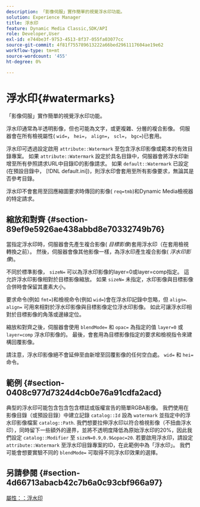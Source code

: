 ```yaml
---
description: 「影像伺服」實作簡單的視覺浮水印功能。
solution: Experience Manager
title: 浮水印
feature: Dynamic Media Classic,SDK/API
role: Developer,User
exl-id: e744be3f-9753-4513-8f37-055fa03077cc
source-git-commit: 4f81f755789613222a66bed2961117604ae19e62
workflow-type: tm+mt
source-wordcount: '455'
ht-degree: 0%

---
```


# 浮水印{#watermarks}

「影像伺服」實作簡單的視覺浮水印功能。

浮水印通常為半透明影像，但也可能為文字，或更複雜、分層的複合影像。 伺服器會在所有檢視屬性( `wid=`， `hei=`， `align=`， `scl=`， `bgc=`)已套用。

浮水印可透過設定啟用 `attribute::Watermark` 至包含浮水印影像或範本的有效目錄專案。 如果 `attribute::Watermark` 設定於具名目錄中，伺服器會將浮水印新增至所有參照請求URL中目錄ID的影像請求。 如果 `default::Watermark` 已設定(在預設目錄中， [!DNL default.ini])，則浮水印會套用至所有影像要求，無論其是否參考目錄。

浮水印不會套用至回應縮圖要求時傳回的影像( `req=tmb`)和Dynamic Media檢視器的特定請求。

## 縮放和對齊 {#section-89ef9e5926ae438abbd8e70332749b76}

當指定浮水印時，伺服器會先產生複合影像( *目標影像*)套用浮水印（在套用檢視轉換之前）。 然後，伺服器會像其他影像一樣，為浮水印產生複合影像( *浮水印影像*)。

不同於標準影像， `sizeN=` 可以為浮水印影像的layer=0或layer=comp指定。 這允許浮水印影像相對於目標影像縮放。 如果 `sizeN=` 未指定，水印影像與目標影像合併時會保留其畫素大小。

要求命令(例如 `fmt=`)和檢視命令(例如 `wid=`)會在浮水印記錄中忽略，但 `align=`. `align=` 可用來相對於浮水印影像與目標影像定位浮水印影像。 如此可讓浮水印相對於目標影像的角落或邊緣定位。

縮放和對齊之後，伺服器會使用 `blendMode=` 和 `opac=` 為指定的值 `layer=0` 或 `layer=comp` 浮水印影像的。 最後，會套用為目標影像指定的要求和檢視指令來建構回覆影像。

請注意，浮水印影像絕不會延伸至由新增至回覆影像的任何空白處。 `wid=` 和 `hei=` 命令。

## 範例 {#section-0408c977d7324d4cb0e76a91cdfa2acd}

典型的浮水印可能包含包含包含標誌或版權宣告的簡單RGBA影像。 我們使用在影像目錄（或預設目錄）中建立記錄 `catalog::Id` 設為 `watermark` 並指定中的浮水印影像檔案 `catalog::Path`. 我們想要拉伸浮水印以符合檢視影像（不扭曲浮水印），同時留下一些額外的邊界，並將不透明度降低為原始浮水印的20%，因此我們設定 `catalog::Modifier` 至 `sizeN=0.9,0.9&opac=20`. 若要啟用浮水印，請設定 `attribute::Watermark` 至浮水印目錄專案的ID，在此範例中為「浮水印」。 我們可能會想要實驗不同的 `blendMode=` 可取得不同浮水印效果的選擇。

## 另請參閱 {#section-4d66713abacb42c7b6a0c93cbf966a97}

[屬性：：浮水印](../../../../../is-api/image-catalog/image-serving-api-ref/c-image-catalog-reference/c-attributes-reference/r-watermark.md#reference-942b50acb2dd43a5ae498dc41ea9ac9b)
